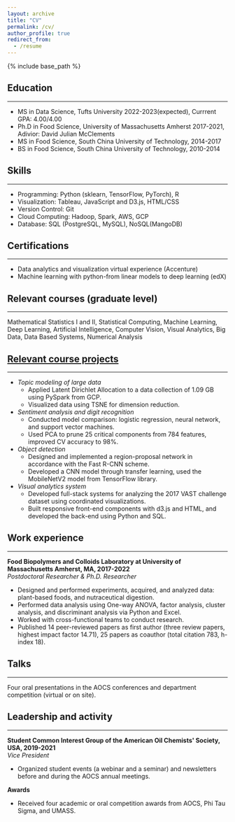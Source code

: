 ```yaml
---
layout: archive
title: "CV"
permalink: /cv/
author_profile: true
redirect_from:
  - /resume
---
```


{% include base_path %}

## Education
------
* MS in Data Science, Tufts University 2022-2023(expected), Currrent GPA: 4.00/4.00
* Ph.D in Food Science, University of Massachusetts Amherst 2017-2021, Adivior: David Julian McClements
* MS in Food Science, South China University of Technology, 2014-2017
* BS in Food Science, South China University of Technology, 2010-2014

## Skills
------
* Programming: Python (sklearn, TensorFlow, PyTorch), R
* Visualization: Tableau, JavaScript and D3.js, HTML/CSS
* Version Control: Git
* Cloud Computing: Hadoop, Spark, AWS, GCP
* Database: SQL (PostgreSQL, MySQL), NoSQL(MangoDB)

## Certifications
------
* Data analytics and visualization virtual experience (Accenture)
* Machine learning with python-from linear models to deep learning (edX)

## Relevant courses (graduate level)
------
Mathematical Statistics I and II, Statistical Computing, Machine Learning, Deep Learning, Artificial Intelligence, Computer Vision, Visual Analytics, Big Data, Data Based Systems, Numerical Analysis

## <a href = "https://yunbingtan.github.io/projects/">Relevant course projects</a>
------
* _Topic modeling of large data_ 
  *	Applied Latent Dirichlet Allocation to a data collection of 1.09 GB using PySpark from GCP.
  *	Visualized data using TSNE for dimension reduction.
* _Sentiment analysis and digit recognition_ 
  *	Conducted model comparison: logistic regression, neural network, and support vector machines.
  *	Used PCA to prune 25 critical components from 784 features, improved CV accuracy to 98%.
* _Object detection_
  *	Designed and implemented a region-proposal network in accordance with the Fast R-CNN scheme.
  *	Developed a CNN model through transfer learning, used the MobileNetV2 model from TensorFlow library.
* _Visual analytics system_
  *	Developed full-stack systems for analyzing the 2017 VAST challenge dataset using coordinated visualizations.
  *	Built responsive front-end components with d3.js and HTML, and developed the back-end using Python and SQL.

## Work experience
------
**Food Biopolymers and Colloids Laboratory at University of Massachusetts Amherst, MA, 2017-2022** <br />
_Postdoctoral Researcher & Ph.D. Researcher_
  * Designed and performed experiments, acquired, and analyzed data: plant-based foods, and nutraceutical digestion.
  *	Performed data analysis using One-way ANOVA, factor analysis, cluster analysis, and discriminant analysis via Python and Excel.
  *	Worked with cross-functional teams to conduct research.
  *	Published 14 peer-reviewed papers as first author (three review papers, highest impact factor 14.71), 25 papers as coauthor (total citation 783, h-index 18).

## Talks
------
Four oral presentations in the AOCS conferences and department competition (virtual or on site).

## Leadership and activity
------
**Student Common Interest Group of the American Oil Chemists' Society, USA, 2019-2021** <br />
_Vice President_
  * Organized student events (a webinar and a seminar) and newsletters before and during the AOCS annual meetings.

**Awards**
  * Received four academic or oral competition awards from AOCS, Phi Tau Sigma, and UMASS.
